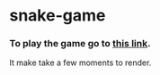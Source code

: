 # snake-game

### To **play** the game go to [this link](https://htmlpreview.github.io/?https://github.com/LubaMay/snake-game/blob/master/index.html).
It make take a few moments to render.
